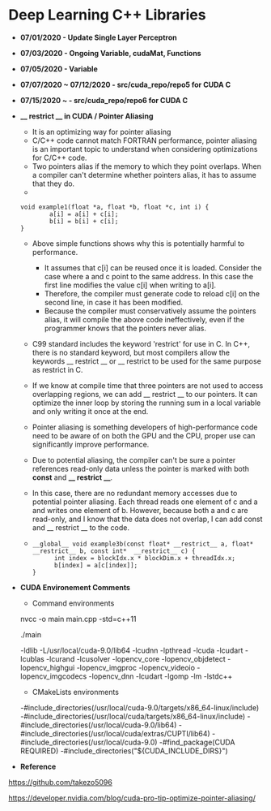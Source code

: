 # Deep Learning C++ Libraries

- **07/01/2020 - Update Single Layer Perceptron**
- **07/03/2020 - Ongoing Variable, cudaMat, Functions**
- **07/05/2020 - Variable**
- **07/07/2020 ~ 07/12/2020 - src/cuda_repo/repo5 for CUDA C**
- **07/15/2020 ~ - src/cuda_repo/repo6 for CUDA C**

- **__ restrict __ in CUDA / Pointer Aliasing**
    - It is an optimizing way for pointer aliasing
    - C/C++ code cannot match FORTRAN performance, pointer aliasing is an important topic to understand when considering optimizations for C/C++ code.
    - Two pointers alias if the memory to which they point overlaps. When a compiler can't determine whether pointers alias, it has to assume that they do.
    - 
    ```
    void example1(float *a, float *b, float *c, int i) {
            a[i] = a[i] + c[i];
            b[i] = b[i] + c[i];
    }
    ```
    - Above simple functions shows why this is potentially harmful to performance.
        - It assumes that c[i] can be reused once it is loaded. Consider the case where a and c point to the same address. In this case the first line modifies the value c[i] when writing to a[i].
        - Therefore, the compiler must generate code to reload c[i] on the second line, in case it has been modified.
        - Because the compiler must conservatively assume the pointers alias, it will compile the above code ineffectively, even if the programmer knows that the pointers never alias.
    - C99 standard includes the keyword 'restrict' for use in C. In C++, there is no standard keyword, but most compilers allow the keywords __ restrict __ or __ restrict to be used for the same purpose as
    restrict in C.
    - If we know at compile time that three pointers are not used to access overlapping regions, we can add __ restrict __ to our pointers. It can optimize the inner loop by storing the running sum in a local variable and only writing it once at the end.
    - Pointer aliasing is something developers of high-performance code need to be aware of on both the GPU and the CPU, proper use can significantly improve performance.
    - Due to potential aliasing, the compiler can't be sure a pointer references read-only data unless the pointer is marked with both **const** and **__ restrict __**.
    - In this case, there are no redundant memory accesses due to potential pointer aliasing. Each thread reads one element of c and a and writes one element of b. However, because both a and c are read-only, and I know that the data does not overlap, I can add const and __ restrict __ to the code.
    
    - 
        ```
        __global__ void example3b(const float* __restrict__ a, float* __restrict__ b, const int*  __restrict__ c) {
              int index = blockIdx.x * blockDim.x + threadIdx.x;
              b[index] = a[c[index]];
        }
        ```

    
    
- **CUDA Environement Comments**
    
    - Command environments
    
    nvcc -o main main.cpp -std=c++11 
    
    ./main
    
    -ldlib -L/usr/local/cuda-9.0/lib64 -lcudnn -lpthread -lcuda -lcudart -lcublas -lcurand -lcusolver -lopencv_core -lopencv_objdetect -lopencv_highgui -lopencv_imgproc -lopencv_videoio -lopencv_imgcodecs -lopencv_dnn -lcudart -lgomp -lm -lstdc++ 

    - CMakeLists environments
    
    -#include_directories(/usr/local/cuda-9.0/targets/x86_64-linux/include)
    -#include_directories(/usr/local/cuda/targets/x86_64-linux/include)
    -#include_directories(/usr/local/cuda-9.0/lib64)
    -#include_directories(/usr/local/cuda/extras/CUPTI/lib64)
    -#include_directories(/usr/local/cuda-9.0)
    -#find_package(CUDA REQUIRED)
    -#include_directories("${CUDA_INCLUDE_DIRS}")
    
    
- **Reference**

https://github.com/takezo5096

https://developer.nvidia.com/blog/cuda-pro-tip-optimize-pointer-aliasing/
